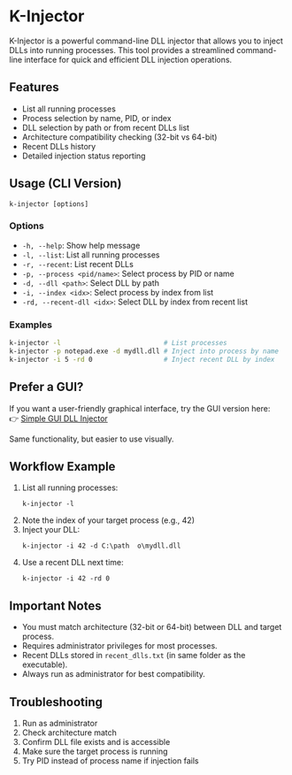 # K-Injector

K-Injector is a powerful command-line DLL injector that allows you to inject DLLs into running processes. This tool provides a streamlined command-line interface for quick and efficient DLL injection operations.

## Features

- List all running processes
- Process selection by name, PID, or index
- DLL selection by path or from recent DLLs list
- Architecture compatibility checking (32-bit vs 64-bit)
- Recent DLLs history
- Detailed injection status reporting

## Usage (CLI Version)

```
k-injector [options]
```

### Options

- `-h, --help`: Show help message
- `-l, --list`: List all running processes
- `-r, --recent`: List recent DLLs
- `-p, --process <pid/name>`: Select process by PID or name
- `-d, --dll <path>`: Select DLL by path
- `-i, --index <idx>`: Select process by index from list
- `-rd, --recent-dll <idx>`: Select DLL by index from recent list

### Examples

```bash
k-injector -l                          # List processes
k-injector -p notepad.exe -d mydll.dll # Inject into process by name
k-injector -i 5 -rd 0                  # Inject recent DLL by index
```

## Prefer a GUI?

If you want a user-friendly graphical interface, try the GUI version here:  
👉 [Simple GUI DLL Injector](https://github.com/kreedyk/simpleGUI-dll-injector/tree/gui)

Same functionality, but easier to use visually.

## Workflow Example

1. List all running processes:
   ```
   k-injector -l
   ```
2. Note the index of your target process (e.g., 42)
3. Inject your DLL:
   ```
   k-injector -i 42 -d C:\path	o\mydll.dll
   ```
4. Use a recent DLL next time:
   ```
   k-injector -i 42 -rd 0
   ```

## Important Notes

- You must match architecture (32-bit or 64-bit) between DLL and target process.
- Requires administrator privileges for most processes.
- Recent DLLs stored in `recent_dlls.txt` (in same folder as the executable).
- Always run as administrator for best compatibility.

## Troubleshooting

1. Run as administrator
2. Check architecture match
3. Confirm DLL file exists and is accessible
4. Make sure the target process is running
5. Try PID instead of process name if injection fails

